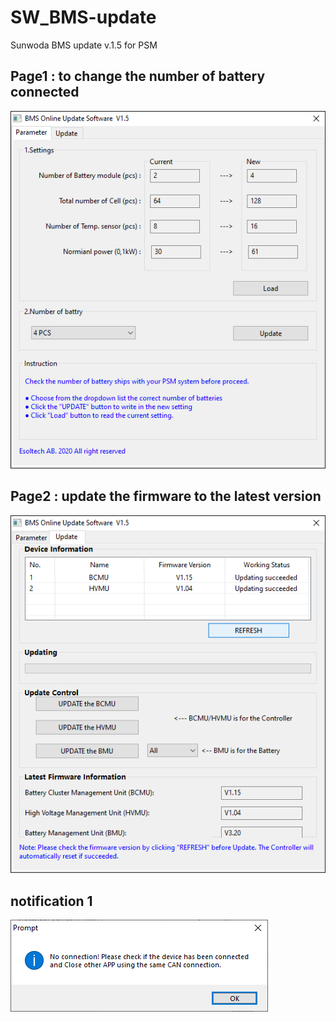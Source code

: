 # SW_BMS-update

Sunwoda BMS update v.1.5 for PSM

## Page1 : to change the number of battery connected
![SM snapshot](/pic/SU_BMS-P1.png)

## Page2 : update the firmware to the latest version
![SM snapshot](/pic/SU_BMS-P2.png)

## notification 1
![SM snapshot](/pic/SU_BMS-note1.png)

